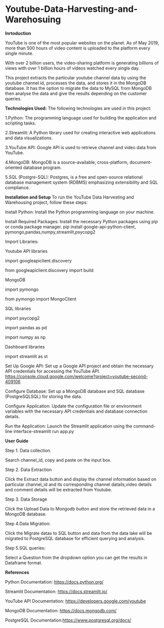 # Youtube-Data-Harvesting-and-Warehosuing
**Inrtoduction**

YouTube is one of the most popular websites on the planet. As of May 2019, more than 500 hours of video content is uploaded to the platform every single minute.

With over 2 billion users, the video-sharing platform is generating billions of views with over 1 billion hours of videos watched every single day. 

This project extracts the particular youtube channel data by using the youtube channel id, processes the data, and stores it in the MongoDB database. It has the option to migrate the data to MySQL from MongoDB then analyse the data and give the results depending on the customer queries.

**Technologies Used:**
The following technologies are used in this project:

1.Python: The programming language used for building the application and scripting tasks.

2.Streamlit: A Python library used for creating interactive web applications and data visualizations.

3.YouTube API: Google API is used to retrieve channel and video data from YouTube.

4.MongoDB: MongoDB is a source-available, cross-platform, document-oriented database program.

5.SQL (Postgre-SQL): Postgres, is a free and open-source relational database management system (RDBMS) emphasizing extensibility and SQL compliance.

**Installation and Setup**
To run the YouTube Data Harvesting and Warehousing project, follow these steps:

Install Python: Install the Python programming language on your machine.

Install Required Packages: Install the necessary Python packages using pip or conda package manager. 
pip install google-api-python-client, pymongo,pandas,numpy,streamlit,psycopg2

Import Libraries:

Youtube API libraries

import googleapiclient.discovery

from googleapiclient.discovery import build

MongoDB

import pymongo

from pymongo import MongoClient

SQL libraries

import psycopg2

import pandas as pd

import numpy as np

Dashboard libraries

import streamlit as st

Set Up Google API: Set up a Google API project and obtain the necessary API credentials for accessing the YouTube API.
https://console.cloud.google.com/welcome?project=youtube-second-409106

Configure Database: Set up a MongoDB database and SQL database (PostgreSQLSQL) for storing the data.

Configure Application: Update the configuration file or environment variables with the necessary API credentials and database connection details.

Run the Application: Launch the Streamlit application using the command-line interface-streamlit run app.py

**User Guide**

Step 1. Data collection.

Search channel_id, copy and paste on the input box.

Step 2. Data Extraction

Click the Extract data button and display the channel information based on particular channel_id and its corresponding channel datails,video details and comment 
details will be extracted from Youtube.

Step 3. Data Storage

Click the Upload Data to Mongodb button and store the retrieved data in a MongoDB database.

Step 4.Data Migration:

Click the Migrate datas to SQL button and data from the data lake will be migrated to PostgreSQL database for efficient querying and analysis.

Step 5.SQL queries:

Select a Question from the dropdown option you can get the results in Dataframe format.

**References**

Python Documentation: https://docs.python.org/

Streamlit Documentation: https://docs.streamlit.io/

YouTube API Documentation: https://developers.google.com/youtube

MongoDB Documentation: https://docs.mongodb.com/

PostgreSQL Documentation:https://www.postgresql.org/docs/


